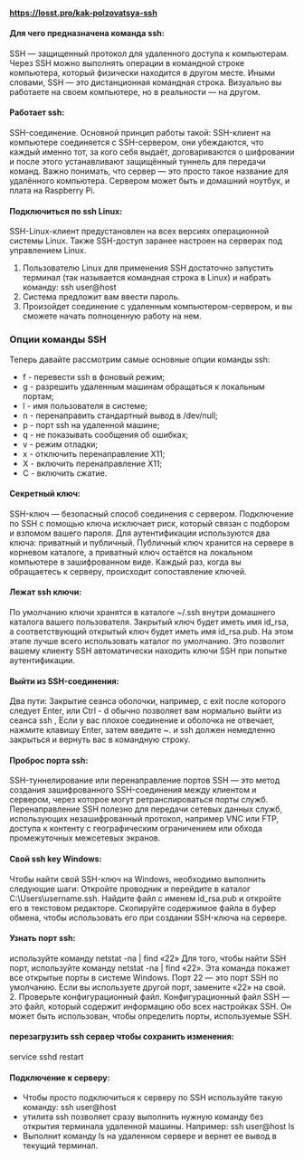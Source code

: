 #### https://losst.pro/kak-polzovatsya-ssh
#### Для чего предназначена команда ssh:
SSH — защищенный протокол для удаленного доступа к компьютерам. Через SSH можно выполнять операции в командной строке компьютера, который физически находится в другом месте.
Иными словами, SSH — это дистанционная командная строка. Визуально вы работаете на своем компьютере, но в реальности — на другом.

#### Работает ssh:
SSH-соединение.
Основной принцип работы такой: SSH-клиент на компьютере соединяется с SSH-сервером, они убеждаются, что каждый именно тот, за кого себя выдаёт, договариваются о шифровании и после этого устанавливают защищённый туннель для передачи команд. Важно понимать, что сервер — это просто такое название для удалённого компьютера. Сервером может быть и домашний ноутбук, и плата на Raspberry Pi.

#### Подключиться по ssh Linux:
SSH-Linux-клиент предустановлен на всех версиях операционной системы Linux. Также SSH-доступ заранее настроен на серверах под управлением Linux.
1. Пользователю Linux для применения SSH достаточно запустить терминал (так называется командная строка в Linux) и набрать команду:
ssh user@host
2. Система предложит вам ввести пароль.
3. Произойдет соединение с удаленным компьютером-сервером, и вы сможете начать полноценную работу на нем.
   
### Опции команды SSH
Теперь давайте рассмотрим самые основные опции команды ssh:

* f - перевести ssh в фоновый режим;
* g - разрешить удаленным машинам обращаться к локальным портам;
* l - имя пользователя в системе;
* n - перенаправить стандартный вывод в /dev/null;
* p - порт ssh на удаленной машине;
* q - не показывать сообщения об ошибках;
* v - режим отладки;
* x - отключить перенаправление X11;
* X - включить перенаправление Х11;
* C - включить сжатие.
#### Секретный ключ:
SSH-ключ — безопасный способ соединения с сервером. Подключение по SSH с помощью ключа исключает риск, который связан с подбором и взломом вашего пароля.
Для аутентификации используются два ключа: приватный и публичный. Публичный ключ хранится на сервере в корневом каталоге, а приватный ключ остаётся на локальном компьютере в зашифрованном виде. Каждый раз, когда вы обращаетесь к серверу, происходит сопоставление ключей.
#### Лежат ssh ключи:
По умолчанию ключи хранятся в каталоге ~/.ssh внутри домашнего каталога вашего пользователя. Закрытый ключ будет иметь имя id_rsa, а соответствующий открытый ключ будет иметь имя id_rsa.pub.
На этом этапе лучше всего использовать каталог по умолчанию. Это позволит вашему клиенту SSH автоматически находить ключи SSH при попытке аутентификации.
#### Выйти из SSH-соединения:
Два пути:
Закрытие сеанса оболочки, например, с exit после которого следует Enter, или Ctrl - d обычно позволяет вам нормально выйти из сеанса ssh ,
Если у вас плохое соединение и оболочка не отвечает, нажмите клавишу Enter, затем введите ~. и ssh должен немедленно закрыться и вернуть вас в командную строку.
#### Проброс порта ssh:
SSH-туннелирование или перенаправление портов SSH — это метод создания зашифрованного SSH-соединения между клиентом и сервером, через которое могут ретранслироваться порты служб. Перенаправление SSH полезно для передачи сетевых данных служб, использующих незашифрованный протокол, например VNC или FTP, доступа к контенту с географическим ограничением или обхода промежуточных межсетевых экранов.
#### Свой ssh key Windows:
Чтобы найти свой SSH-ключ на Windows, необходимо выполнить следующие шаги:
Откройте проводник и перейдите в каталог C:\Users\username\.ssh.
Найдите файл с именем id_rsa.pub и откройте его в текстовом редакторе.
Скопируйте содержимое файла в буфер обмена, чтобы использовать его при создании SSH-ключа на сервере.
#### Узнать порт ssh:
используйте команду netstat -na | find «22»
Для того, чтобы найти SSH порт, используйте команду netstat -na | find «22». Эта команда покажет все открытые порты в системе Windows. Порт 22 — это порт SSH по умолчанию. Если вы используете другой порт, замените «22» на свой. 2. Проверьте конфигурационный файл. Конфигурационный файл SSH — это файл, который содержит информацию обо всех настройках SSH. Он может быть использован, чтобы определить порты, используемые SSH.
#### перезагрузить ssh сервер чтобы сохранить изменения:
 service sshd restart

 #### Подключение к серверу:
   * Чтобы просто подключиться к серверу по SSH используйте такую команду: ssh user@host
   * утилита ssh позволяет сразу выполнить нужную команду без открытия терминала удаленной машины. Например: ssh user@host ls
   * Выполнит команду ls на удаленном сервере и вернет ее вывод в текущий терминал.
